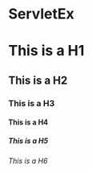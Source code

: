 # ServletEx

# This is a H1
## This is a H2
### This is a H3
#### This is a H4
##### This is a H5
###### This is a H6
